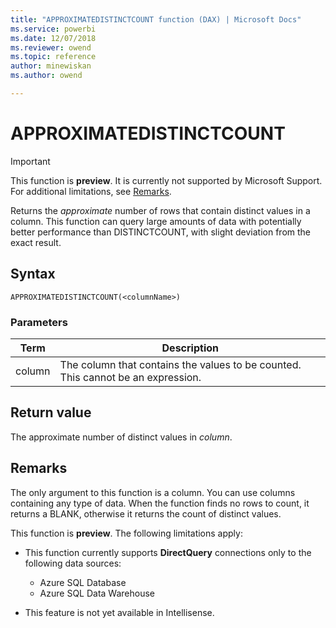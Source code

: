 ```yaml
---
title: "APPROXIMATEDISTINCTCOUNT function (DAX) | Microsoft Docs"
ms.service: powerbi 
ms.date: 12/07/2018
ms.reviewer: owend
ms.topic: reference
author: minewiskan
ms.author: owend

---
```

# APPROXIMATEDISTINCTCOUNT

> [!IMPORTANT]
> This function is **preview**. It is currently not supported by Microsoft Support. For additional limitations, see [Remarks](#remarks).

Returns the *approximate* number of rows that contain distinct values in a column. This function can query large amounts of data with potentially  better performance than DISTINCTCOUNT, with slight deviation from the exact result. 
  
## Syntax  
  
```dax
APPROXIMATEDISTINCTCOUNT(<columnName>)
```
  
### Parameters  

|Term  |Description|  
|---------|---------|
|column     | The column that contains the values to be counted. This cannot be an expression.  |        

  
## Return value  
The approximate number of distinct values in *column*.  
  
## Remarks  

The only argument to this function is a column. You can use columns containing any type of data. When the function finds no rows to count, it returns a BLANK, otherwise it returns the count of distinct values.

This function is **preview**. The following limitations apply:

- This function currently supports **DirectQuery** connections only to the following data sources:
    - Azure SQL Database
    - Azure SQL Data Warehouse

- This feature is not yet available in Intellisense.
